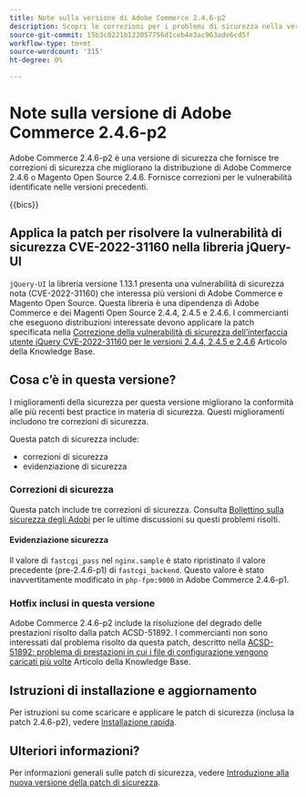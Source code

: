 ```yaml
---
title: Note sulla versione di Adobe Commerce 2.4.6-p2
description: Scopri le correzioni per i problemi di sicurezza nella versione 2.4.6-p2 di Adobe Commerce.
source-git-commit: 15b3c0221b122057756d1ceb4e3ac963ade6cd5f
workflow-type: tm+mt
source-wordcount: '315'
ht-degree: 0%

---
```



# Note sulla versione di Adobe Commerce 2.4.6-p2

Adobe Commerce 2.4.6-p2 è una versione di sicurezza che fornisce tre correzioni di sicurezza che migliorano la distribuzione di Adobe Commerce 2.4.6 o Magento Open Source 2.4.6. Fornisce correzioni per le vulnerabilità identificate nelle versioni precedenti.

{{bics}}

## Applica la patch per risolvere la vulnerabilità di sicurezza CVE-2022-31160 nella libreria jQuery-UI

`jQuery-UI` la libreria versione 1.13.1 presenta una vulnerabilità di sicurezza nota (CVE-2022-31160) che interessa più versioni di Adobe Commerce e Magento Open Source. Questa libreria è una dipendenza di Adobe Commerce e dei Magenti Open Source 2.4.4, 2.4.5 e 2.4.6. I commercianti che eseguono distribuzioni interessate devono applicare la patch specificata nella [Correzione della vulnerabilità di sicurezza dell’interfaccia utente jQuery CVE-2022-31160 per le versioni 2.4.4, 2.4.5 e 2.4.6](https://experienceleague.adobe.com/docs/commerce-knowledge-base/kb/troubleshooting/known-issues-patches-attached/jquery-cve-2022-31160-fix-2.4.4-2.4.5-2.4.6.html) Articolo della Knowledge Base.

## Cosa c’è in questa versione?

I miglioramenti della sicurezza per questa versione migliorano la conformità alle più recenti best practice in materia di sicurezza. Questi miglioramenti includono tre correzioni di sicurezza.

Questa patch di sicurezza include:

* correzioni di sicurezza
* evidenziazione di sicurezza

### Correzioni di sicurezza

Questa patch include tre correzioni di sicurezza. Consulta [Bollettino sulla sicurezza degli Adobi](https://helpx.adobe.com/security/products/magento/apsb23-42.html) per le ultime discussioni su questi problemi risolti.


#### Evidenziazione sicurezza

Il valore di `fastcgi_pass` nel `nginx.sample` è stato ripristinato il valore precedente (pre-2.4.6-p1) di `fastcgi_backend`. Questo valore è stato inavvertitamente modificato in `php-fpm:9000` in Adobe Commerce 2.4.6-p1.

### Hotfix inclusi in questa versione

Adobe Commerce 2.4.6-p2 include la risoluzione del degrado delle prestazioni risolto dalla patch ACSD-51892. I commercianti non sono interessati dal problema risolto da questa patch, descritto nella [ACSD-51892: problema di prestazioni in cui i file di configurazione vengono caricati più volte](https://experienceleague.adobe.com/docs/commerce-knowledge-base/kb/support-tools/patches/v1-1-33/acsd-51892-performance-issue-where-config-files-load-multiple-times.html) Articolo della Knowledge Base.


## Istruzioni di installazione e aggiornamento

Per istruzioni su come scaricare e applicare le patch di sicurezza (inclusa la patch 2.4.6-p2), vedere [Installazione rapida](../../../installation/composer.md).

## Ulteriori informazioni?

Per informazioni generali sulle patch di sicurezza, vedere [Introduzione alla nuova versione della patch di sicurezza](https://community.magento.com/t5/Magento-DevBlog/Introducing-the-New-Security-Patch-Release/ba-p/141287).

